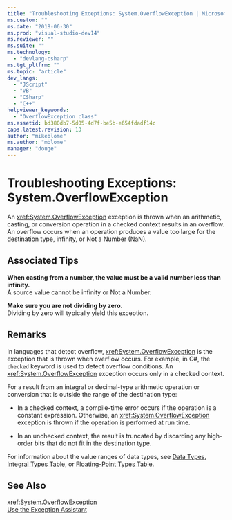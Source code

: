 ```yaml
---
title: "Troubleshooting Exceptions: System.OverflowException | Microsoft Docs"
ms.custom: ""
ms.date: "2018-06-30"
ms.prod: "visual-studio-dev14"
ms.reviewer: ""
ms.suite: ""
ms.technology: 
  - "devlang-csharp"
ms.tgt_pltfrm: ""
ms.topic: "article"
dev_langs: 
  - "JScript"
  - "VB"
  - "CSharp"
  - "C++"
helpviewer_keywords: 
  - "OverflowException class"
ms.assetid: bd380db7-5d05-4d7f-be5b-e654fdadf14c
caps.latest.revision: 13
author: "mikeblome"
ms.author: "mblome"
manager: "douge"
---
```

# Troubleshooting Exceptions: System.OverflowException
An <xref:System.OverflowException> exception is thrown when an arithmetic, casting, or conversion operation in a checked context results in an overflow. An overflow occurs when an operation produces a value too large for the destination type, infinity, or Not a Number (NaN).  
  
## Associated Tips  
 **When casting from a number, the value must be a valid number less than infinity.**  
 A source value cannot be infinity or Not a Number.  
  
 **Make sure you are not dividing by zero.**  
 Dividing by zero will typically yield this exception.  
  
## Remarks  
 In languages that detect overflow, <xref:System.OverflowException> is the exception that is thrown when overflow occurs. For example, in C#, the `checked` keyword is used to detect overflow conditions. An <xref:System.OverflowException> exception occurs only in a checked context.  
  
 For a result from an integral or decimal-type arithmetic operation or conversion that is outside the range of the destination type:  
  
-   In a checked context, a compile-time error occurs if the operation is a constant expression. Otherwise, an <xref:System.OverflowException> exception is thrown if the operation is performed at run time.  
  
-   In an unchecked context, the result is truncated by discarding any high-order bits that do not fit in the destination type.  
  
 For information about the value ranges of data types, see [Data Types](http://msdn.microsoft.com/library/e975cdb6-64d8-4a4a-ae27-f3b3ed198ae0), [Integral Types Table](http://msdn.microsoft.com/library/62e86126-46ff-40b0-9028-e61d7558268c), or [Floating-Point Types Table](http://msdn.microsoft.com/library/da886cc5-e01e-4f62-b3ec-6428c8f7a102).  
  
## See Also  
 <xref:System.OverflowException>   
 [Use the Exception Assistant](http://msdn.microsoft.com/library/e0a78c50-7318-4d54-af51-40c00aea8711)